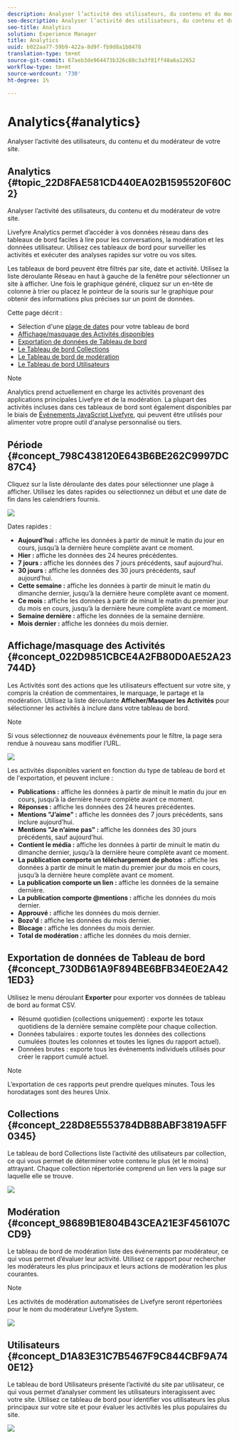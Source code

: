 ```yaml
---
description: Analyser l’activité des utilisateurs, du contenu et du modérateur de votre site.
seo-description: Analyser l’activité des utilisateurs, du contenu et du modérateur de votre site.
seo-title: Analytics
solution: Experience Manager
title: Analytics
uuid: b022aa77-59b9-422a-8d9f-fb9d8a1b0478
translation-type: tm+mt
source-git-commit: 67aeb3de964473b326c88c3a3f81ff48a6a12652
workflow-type: tm+mt
source-wordcount: '730'
ht-degree: 1%

---
```



# Analytics{#analytics}

Analyser l’activité des utilisateurs, du contenu et du modérateur de votre site.

## Analytics {#topic_22D8FAE581CD440EA02B1595520F60C2}

Analyser l’activité des utilisateurs, du contenu et du modérateur de votre site.

Livefyre Analytics permet d’accéder à vos données réseau dans des tableaux de bord faciles à lire pour les conversations, la modération et les données utilisateur. Utilisez ces tableaux de bord pour surveiller les activités et exécuter des analyses rapides sur votre ou vos sites.

Les tableaux de bord peuvent être filtrés par site, date et activité. Utilisez la liste déroulante Réseau en haut à gauche de la fenêtre pour sélectionner un site à afficher. Une fois le graphique généré, cliquez sur un en-tête de colonne à trier ou placez le pointeur de la souris sur le graphique pour obtenir des informations plus précises sur un point de données.

Cette page décrit :

* Sélection d&#39;une [plage de dates](https://answers.livefyre.com/livefyre-studio-version-1/studio/analytics/#DateRange) pour votre tableau de bord
* [Affichage/masquage des Activités disponibles](https://answers.livefyre.com/livefyre-studio-version-1/studio/analytics/#ShowHideActivities)
* [Exportation de données de Tableau de bord](https://answers.livefyre.com/livefyre-studio-version-1/studio/analytics/#ExportDashboardData)
* [Le Tableau de bord Collections](https://answers.livefyre.com/livefyre-studio-version-1/studio/analytics/#CollectionsDashboard)
* [Le Tableau de bord de modération](https://answers.livefyre.com/livefyre-studio-version-1/studio/analytics/#ModerationDashboard)
* [Le Tableau de bord Utilisateurs](https://answers.livefyre.com/livefyre-studio-version-1/studio/analytics/#UsersDashboard)

>[!NOTE]
>
>Analytics prend actuellement en charge les activités provenant des applications principales Livefyre et de la modération. La plupart des activités incluses dans ces tableaux de bord sont également disponibles par le biais de [Événements JavaScript Livefyre](https://answers.livefyre.com/developers/reference/app-customizations/javascript-events/), qui peuvent être utilisés pour alimenter votre propre outil d&#39;analyse personnalisé ou tiers.

## Période {#concept_798C438120E643B6BE262C9997DC87C4}

Cliquez sur la liste déroulante des dates pour sélectionner une plage à afficher. Utilisez les dates rapides ou sélectionnez un début et une date de fin dans les calendriers fournis.

![](assets/analytics-date-range.png)

Dates rapides :

* **Aujourd’hui :** affiche les données à partir de minuit le matin du jour en cours, jusqu’à la dernière heure complète avant ce moment.
* **Hier :** affiche les données des 24 heures précédentes.
* **7 jours :** affiche les données des 7 jours précédents, sauf aujourd’hui.
* **30 jours :** affiche les données des 30 jours précédents, sauf aujourd’hui.
* **Cette semaine :** affiche les données à partir de minuit le matin du dimanche dernier, jusqu’à la dernière heure complète avant ce moment.
* **Ce mois :** affiche les données à partir de minuit le matin du premier jour du mois en cours, jusqu’à la dernière heure complète avant ce moment.
* **Semaine dernière :** affiche les données de la semaine dernière.
* **Mois dernier :** affiche les données du mois dernier.

## Affichage/masquage des Activités {#concept_022D9851CBCE4A2FB80D0AE52A23744D}

Les Activités sont des actions que les utilisateurs effectuent sur votre site, y compris la création de commentaires, le marquage, le partage et la modération. Utilisez la liste déroulante **Afficher/Masquer les Activités** pour sélectionner les activités à inclure dans votre tableau de bord.

>[!NOTE]
>
>Si vous sélectionnez de nouveaux événements pour le filtre, la page sera rendue à nouveau sans modifier l’URL.

![](assets/analytics-show-hide-activities.png)

Les activités disponibles varient en fonction du type de tableau de bord et de l&#39;exportation, et peuvent inclure :

* **Publications :** affiche les données à partir de minuit le matin du jour en cours, jusqu’à la dernière heure complète avant ce moment.
* **Réponses :** affiche les données des 24 heures précédentes.
* **Mentions &quot;J’aime&quot; :** affiche les données des 7 jours précédents, sans inclure aujourd’hui.
* **Mentions &quot;Je n’aime pas&quot; :** affiche les données des 30 jours précédents, sauf aujourd’hui.
* **Contient le média :** affiche les données à partir de minuit le matin du dimanche dernier, jusqu’à la dernière heure complète avant ce moment.
* **La publication comporte un téléchargement de photos :** affiche les données à partir de minuit le matin du premier jour du mois en cours, jusqu’à la dernière heure complète avant ce moment.
* **La publication comporte un lien :** affiche les données de la semaine dernière.
* **La publication comporte @mentions :** affiche les données du mois dernier.
* **Approuvé :** affiche les données du mois dernier.
* **Bozo&#39;d :** affiche les données du mois dernier.
* **Blocage :** affiche les données du mois dernier.
* **Total de modération :** affiche les données du mois dernier.

## Exportation de données de Tableau de bord {#concept_730DB61A9F894BE6BFB34E0E2A421ED3}

Utilisez le menu déroulant **Exporter** pour exporter vos données de tableau de bord au format CSV.

* Résumé quotidien (collections uniquement) : exporte les totaux quotidiens de la dernière semaine complète pour chaque collection.
* Données tabulaires : exporte toutes les données des collections cumulées (toutes les colonnes et toutes les lignes du rapport actuel).
* Données brutes : exporte tous les événements individuels utilisés pour créer le rapport cumulé actuel.

>[!NOTE]
>
>L’exportation de ces rapports peut prendre quelques minutes. Tous les horodatages sont des heures Unix.

## Collections {#concept_228D8E5553784DB8BABF3819A5FF0345}

Le tableau de bord Collections liste l’activité des utilisateurs par collection, ce qui vous permet de déterminer votre contenu le plus (et le moins) attrayant. Chaque collection répertoriée comprend un lien vers la page sur laquelle elle se trouve.

![](assets/analytics-collections.png)

## Modération {#concept_98689B1E804B43CEA21E3F456107CCD9}

Le tableau de bord de modération liste des événements par modérateur, ce qui vous permet d’évaluer leur activité. Utilisez ce rapport pour rechercher les modérateurs les plus principaux et leurs actions de modération les plus courantes.

>[!NOTE]
>
>Les activités de modération automatisées de Livefyre seront répertoriées pour le nom du modérateur Livefyre System.

![](assets/analytics-moderation.png)

## Utilisateurs {#concept_D1A83E31C7B5467F9C844CBF9A740E12}

Le tableau de bord Utilisateurs présente l’activité du site par utilisateur, ce qui vous permet d’analyser comment les utilisateurs interagissent avec votre site. Utilisez ce tableau de bord pour identifier vos utilisateurs les plus principaux sur votre site et pour évaluer les activités les plus populaires du site.

![](assets/analytics-users.png)

